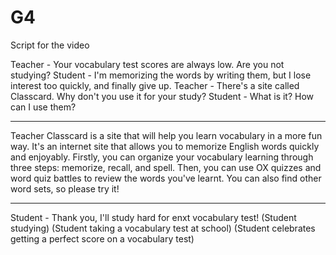 # G4

Script for the video

  Teacher - Your vocabulary test scores are always low. Are you not studying?
  Student - I'm memorizing the words by writing them, but I lose interest too quickly, and finally give up.
  Teacher - There's a site called Classcard. Why don't you use it for your study?
  Student - What is it? How can I use them?

  ------------------------------------------------------------------------------

  Teacher
  Classcard is a site that will help you learn vocabulary in a more fun way.
  It's an internet site that allows you to memorize English words quickly and enjoyably.
  Firstly, you can organize your vocabulary learning through three steps: memorize, recall, and spell.
  Then, you can use OX quizzes and word quiz battles to review the words you've learnt.
  You can also find other word sets, so please try it!

  ------------------------------------------------------------------------------

  Student - Thank you, I'll study hard for enxt vocabulary test!
  (Student studying)
  (Student taking a vocabulary test at school)
  (Student celebrates getting a perfect score on a vocabulary test)

